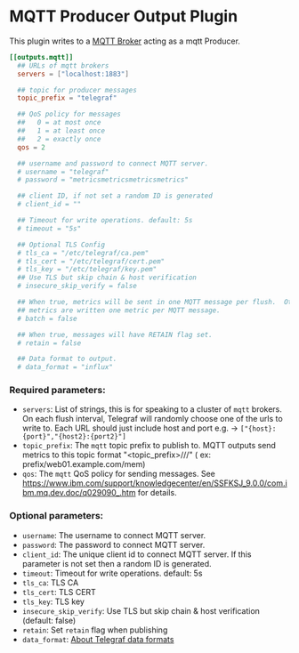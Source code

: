 # MQTT Producer Output Plugin

This plugin writes to a [MQTT Broker](http://http://mqtt.org/) acting as a mqtt Producer.

```toml
[[outputs.mqtt]]
  ## URLs of mqtt brokers
  servers = ["localhost:1883"]

  ## topic for producer messages
  topic_prefix = "telegraf"

  ## QoS policy for messages
  ##   0 = at most once
  ##   1 = at least once
  ##   2 = exactly once
  qos = 2

  ## username and password to connect MQTT server.
  # username = "telegraf"
  # password = "metricsmetricsmetricsmetrics"

  ## client ID, if not set a random ID is generated
  # client_id = ""

  ## Timeout for write operations. default: 5s
  # timeout = "5s"

  ## Optional TLS Config
  # tls_ca = "/etc/telegraf/ca.pem"
  # tls_cert = "/etc/telegraf/cert.pem"
  # tls_key = "/etc/telegraf/key.pem"
  ## Use TLS but skip chain & host verification
  # insecure_skip_verify = false

  ## When true, metrics will be sent in one MQTT message per flush.  Otherwise,
  ## metrics are written one metric per MQTT message.
  # batch = false

  ## When true, messages will have RETAIN flag set.
  # retain = false

  ## Data format to output.
  # data_format = "influx"
```

### Required parameters:

* `servers`: List of strings, this is for speaking to a cluster of `mqtt` brokers. On each flush interval, Telegraf will randomly choose one of the urls to write to. Each URL should just include host and port e.g. -> `["{host}:{port}","{host2}:{port2}"]`
* `topic_prefix`: The `mqtt` topic prefix to publish to. MQTT outputs send metrics to this topic format "<topic_prefix>/<hostname>/<pluginname>/" ( ex: prefix/web01.example.com/mem)
* `qos`: The `mqtt` QoS policy for sending messages. See https://www.ibm.com/support/knowledgecenter/en/SSFKSJ_9.0.0/com.ibm.mq.dev.doc/q029090_.htm for details.

### Optional parameters:
* `username`: The username to connect MQTT server.
* `password`: The password to connect MQTT server.
* `client_id`: The unique client id to connect MQTT server. If this parameter is not set then a random ID is generated.
* `timeout`: Timeout for write operations. default: 5s
* `tls_ca`: TLS CA
* `tls_cert`: TLS CERT
* `tls_key`: TLS key
* `insecure_skip_verify`: Use TLS but skip chain & host verification (default: false)
* `retain`: Set `retain` flag when publishing
* `data_format`: [About Telegraf data formats](https://gitee.com/zhimiao/qiansi-telegraf/blob/master/docs/DATA_FORMATS_OUTPUT.md)
